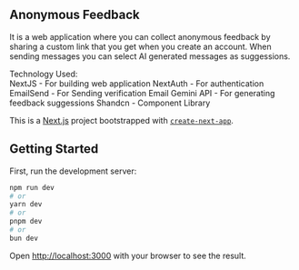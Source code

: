 
## Anonymous Feedback
It is a web application where you can collect anonymous feedback by sharing a custom link that you get when you create an account.
When sending messages you can select AI generated messages as suggessions.

Technology Used: <br/>
NextJS - For building web application
NextAuth - For authentication
EmailSend - For Sending verification Email
Gemini API - For generating feedback suggessions
Shandcn - Component Library

This is a [Next.js](https://nextjs.org/) project bootstrapped with [`create-next-app`](https://github.com/vercel/next.js/tree/canary/packages/create-next-app).

## Getting Started

First, run the development server:

```bash
npm run dev
# or
yarn dev
# or
pnpm dev
# or
bun dev
```

Open [http://localhost:3000](http://localhost:3000) with your browser to see the result.
